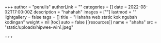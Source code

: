 +++
author = "penulis"
authorLink = ""
categories = []
date = 2022-08-02T17:00:00Z
description = "hahahah"
images = [""]
lastmod = ""
lightgallery = false
tags = []
title = "Hahaha web static kok ngubah kodingan"
weight = nil
[toc]
auto = false
[[resources]]
name = "ahaha"
src = "static/uploads/hipwee-win1.jpeg"

+++
